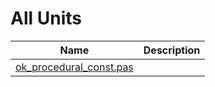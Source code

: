 # All Units


| Name | Description |
|---|---|
| [ok_procedural_const.pas](ok_procedural_const.pas.md) |   |

